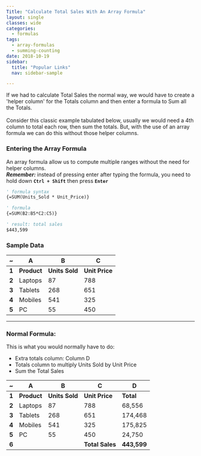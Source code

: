 ```yaml
---
Title: "Calculate Total Sales With An Array Formula"
layout: single
classes: wide
categories:
  - formulas
tags:
  - array-formulas  
  - summing-counting
date: 2018-10-19
sidebar:
  title: "Popular Links"
  nav: sidebar-sample

---
```


If we had to calculate Total Sales the normal way, we would have to create a 'helper column' for the Totals column and then enter a formula to Sum all the Totals.
<br>
<br>
Consider this classic example tabulated below, usually we would need a 4th column to total each row, then sum the totals. But, with the use of an array formula we can do this without those helper columns.
<br>
### Entering the Array Formula
An array formula allow us to compute multiple ranges without the need for helper columns.  
***Remember:*** instead of pressing enter after typing the formula, you need to hold down **`Ctrl + Shift`** then press **`Enter`**

```vb
' formula syntax
{=SUM(Units_Sold * Unit_Price)}

' formula
{=SUM(B2:B5*C2:C5)}

' result: total sales
$443,599
```

### Sample Data
 
|   ~   | **A**       | **B**          | **C**          |
|-------|-------------|----------------|----------------|
| **1** | **Product** | **Units Sold** | **Unit Price** |
| **2** | Laptops     | 87             | 788            |
| **3** | Tablets     | 268            | 651            |
| **4** | Mobiles     | 541            | 325            |
| **5** | PC          | 55             | 450            |

----
### Normal Formula:
This is what you would normally have to do:
- Extra totals column: Column D
- Totals column to multiply Units Sold by Unit Price
- Sum the Total Sales

|  ~    | **A**       | **B**          | **C**           | **D**       |
|-------|-------------|----------------|-----------------|-------------|
| **1** | **Product** | **Units Sold** | **Unit Price**  | **Total**   |
| **2** | Laptops     | 87             | 788             | 68,556      |
| **3** | Tablets     | 268            | 651             | 174,468     |
| **4** | Mobiles     | 541            | 325             | 175,825     |
| **5** | PC          | 55             | 450             | 24,750      |
| **6** |             |                | **Total Sales** | **443,599** |
